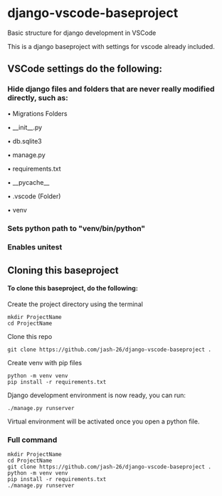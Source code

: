 # django-vscode-baseproject
Basic structure for django development in VSCode 

This is a django baseproject with settings for vscode already included.

## VSCode settings do the following:

### Hide django files and folders that are never really modified directly, such as:

• Migrations Folders

• \_\_init\_\_.py

• db.sqlite3

• manage.py

• requirements.txt

• \_\_pycache\_\_

• .vscode (Folder)

• venv


### Sets python path to "venv/bin/python"

### Enables unitest

## Cloning this baseproject

#### To clone this baseproject, do the following: 

Create the project directory using the terminal
```
mkdir ProjectName
cd ProjectName
```
Clone this repo
``` 
git clone https://github.com/jash-26/django-vscode-baseproject .
```
Create venv with pip files
```
python -m venv venv
pip install -r requirements.txt
```

Django development environment is now ready, you can run: 
```
./manage.py runserver
```

Virtual environment will be activated once you open a python file.

### Full command
```
mkdir ProjectName
cd ProjectName
git clone https://github.com/jash-26/django-vscode-baseproject .
python -m venv venv
pip install -r requirements.txt
./manage.py runserver
```






